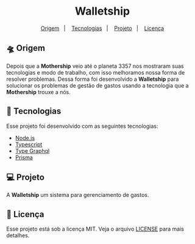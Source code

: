 <h1 align="center">Walletship</h1>

<p align="center">
  <a href="#-origem">Origem</a>&nbsp;&nbsp;&nbsp;|&nbsp;&nbsp;&nbsp;
  <a href="#-tecnologias">Tecnologias</a>&nbsp;&nbsp;&nbsp;|&nbsp;&nbsp;&nbsp;
  <a href="#-projeto">Projeto</a>&nbsp;&nbsp;&nbsp;|&nbsp;&nbsp;&nbsp;
  <a href="#-licença">Licença</a>
</p>

## 🛸 Origem

Depois que a **Mothership** veio até o planeta 3357 nos mostraram suas tecnologias e modo de trabalho, com isso melhoramos nossa forma de resolver problemas. Dessa forma foi desenvolvido a **Walletship** para solucionar os problemas de gestão de gastos usando a tecnologia que a **Mothership** trouxe a nós.

## 🚀 Tecnologias

Esse projeto foi desenvolvido com as seguintes tecnologias:

- [Node.js](https://nodejs.org/en/)
- [Typescript](https://www.typescriptlang.org/)
- [Type Graphql](https://typegraphql.com/)
- [Prisma](https://prisma.io/)

## 💻 Projeto

A **Walletship** um sistema para gerenciamento de gastos.

## 📝 Licença

Esse projeto está sob a licença MIT. Veja o arquivo [LICENSE](LICENSE.md) para mais detalhes.
